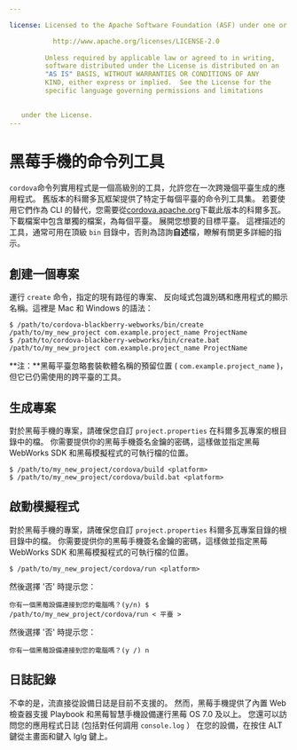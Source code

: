 ```yaml
---

license: Licensed to the Apache Software Foundation (ASF) under one or more contributor license agreements. See the NOTICE file distributed with this work for additional information regarding copyright ownership. The ASF licenses this file to you under the Apache License, Version 2.0 (the "License"); you may not use this file except in compliance with the License. You may obtain a copy of the License at

           http://www.apache.org/licenses/LICENSE-2.0
    
         Unless required by applicable law or agreed to in writing,
         software distributed under the License is distributed on an
         "AS IS" BASIS, WITHOUT WARRANTIES OR CONDITIONS OF ANY
         KIND, either express or implied.  See the License for the
         specific language governing permissions and limitations
    

   under the License.
---
```


# 黑莓手機的命令列工具

`cordova`命令列實用程式是一個高級別的工具，允許您在一次跨幾個平臺生成的應用程式。 舊版本的科爾多瓦框架提供了特定于每個平臺的命令列工具集。 若要使用它們作為 CLI 的替代，您需要從[cordova.apache.org][1]下載此版本的科爾多瓦。 下載檔案中包含單獨的檔案，為每個平臺。 展開您想要的目標平臺。 這裡描述的工具，通常可用在頂級 `bin` 目錄中，否則為諮詢**自述**檔，瞭解有關更多詳細的指示。

 [1]: http://cordova.apache.org

## 創建一個專案

運行 `create` 命令，指定的現有路徑的專案、 反向域式包識別碼和應用程式的顯示名稱。這裡是 Mac 和 Windows 的語法：

    $ /path/to/cordova-blackberry-webworks/bin/create /path/to/my_new_project com.example.project_name ProjectName
    $ /path/to/cordova-blackberry-webworks/bin/create.bat /path/to/my_new_project com.example.project_name ProjectName
    

**注：**黑莓平臺忽略套裝軟體名稱的預留位置 ( `com.example.project_name` )，但它已仍需使用的跨平臺的工具。

## 生成專案

對於黑莓手機的專案，請確保您自訂 `project.properties` 在科爾多瓦專案的根目錄中的檔。 你需要提供你的黑莓手機簽名金鑰的密碼，這樣做並指定黑莓 WebWorks SDK 和黑莓模擬程式的可執行檔的位置。

    $ /path/to/my_new_project/cordova/build <platform>
    $ /path/to/my_new_project/cordova/build.bat <platform>
    

## 啟動模擬程式

對於黑莓手機的專案，請確保您自訂 `project.properties` 科爾多瓦專案目錄的根目錄中的檔。 你需要提供你的黑莓手機簽名金鑰的密碼，這樣做並指定黑莓 WebWorks SDK 和黑莓模擬程式的可執行檔的位置。

    $ /path/to/my_new_project/cordova/run <platform>
    

然後選擇 '否' 時提示您：

    你有一個黑莓設備連接到您的電腦嗎？(y/n) $ /path/to/my_new_project/cordova/run < 平臺 >
    

然後選擇 '否' 時提示您：

    你有一個黑莓設備連接到您的電腦嗎？(y /) n
    

## 日誌記錄

不幸的是，流直接從設備日誌是目前不支援的。 然而，黑莓手機提供了內置 Web 檢查器支援 Playbook 和黑莓智慧手機設備運行黑莓 OS 7.0 及以上。 您還可以訪問您的應用程式日誌 (包括對任何調用 `console.log` ） 在您的設備，在按住 ALT 鍵從主畫面和鍵入 lglg 鍵上。